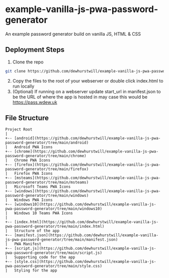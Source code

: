 # example-vanilla-js-pwa-password-generator
An example password generator build on vanilla JS, HTML &amp; CSS

## Deployment Steps

1. Clone the repo

```bash 
git clone https://github.com/dewhurstwill/example-vanilla-js-pwa-password-generator.git
```

2. Copy the files to the root of your webserver or double click index.html to run locally
3. (Optional) If running on a webserver update start_url in manifest.json to be the URL of where the app is hosted in may case this would be https://pass.wdew.uk


## File Structure

```
Project Root
|
+-- [android](https://github.com/dewhurstwill/example-vanilla-js-pwa-password-generator/tree/main/android)
|   Android PWA Icons
+-- [chrome](https://github.com/dewhurstwill/example-vanilla-js-pwa-password-generator/tree/main/chrome)
|   Chrome PWA Icons
+-- [firefox](https://github.com/dewhurstwill/example-vanilla-js-pwa-password-generator/tree/main/firefox)
|   Firefox PWA Icons
+-- [msteams](https://github.com/dewhurstwill/example-vanilla-js-pwa-password-generator/tree/main/msteams)
|   Microsoft Teams PWA Icons
+-- [windows](https://github.com/dewhurstwill/example-vanilla-js-pwa-password-generator/tree/main/windows)
|   Windows PWA Icons
+-- [windows10](https://github.com/dewhurstwill/example-vanilla-js-pwa-password-generator/tree/main/windows10)
|   Windows 10 Teams PWA Icons
|
+-- [index.html](https://github.com/dewhurstwill/example-vanilla-js-pwa-password-generator/tree/main/index.html)
|   Structure of the app
+-- [manifest.json](https://github.com/dewhurstwill/example-vanilla-js-pwa-password-generator/tree/main/manifest.json)
|   PWA Manifest
+-- [script.js](https://github.com/dewhurstwill/example-vanilla-js-pwa-password-generator/tree/main/script.js)
|   Supporting code for the app
+-- [style.css](https://github.com/dewhurstwill/example-vanilla-js-pwa-password-generator/tree/main/style.css)
|   Styling for the app
```
